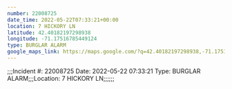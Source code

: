 ```yaml
---
number: 22008725
date_time: 2022-05-22T07:33:21+00:00
location: 7 HICKORY LN
latitude: 42.40182197298938
longitude: -71.17516785449124
type: BURGLAR ALARM
google_maps_link: https://maps.google.com/?q=42.40182197298938,-71.17516785449124
---
```


;;;Incident #: 22008725  Date: 2022-05-22 07:33:21   Type: BURGLAR ALARM;;;Location: 7 HICKORY LN;;;;;;
